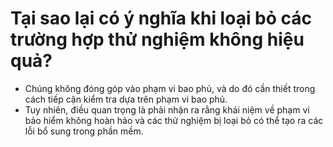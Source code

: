 # Tại sao lại có ý nghĩa khi loại bỏ các trường hợp thử nghiệm không hiệu quả?

- Chúng không đóng góp vào phạm vi bao phủ, và do đó cần thiết trong cách tiếp cận kiểm tra dựa trên phạm vi bao phủ. 
- Tuy nhiên, điều quan trọng là phải nhận ra rằng khái niệm về phạm vi bảo hiểm không hoàn hảo và các thử nghiệm bị loại bỏ có thể tạo ra các lỗi bổ sung trong phần mềm.